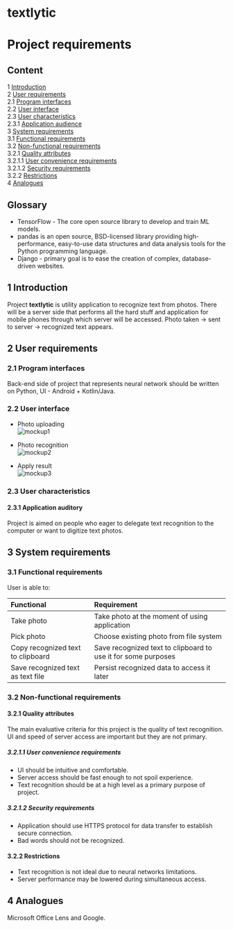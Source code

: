 # **textlytic**

# Project requirements

## Content

1 [Introduction](#intro) <br>
2 [User requirements](#user_req) <br>
2.1 [Program interfaces](#prog_interf) <br>
2.2 [User interface](#ui) <br>
2.3 [User characteristics](#user_charact) <br>
2.3.1 [Application audience](#app_aud) <br>
3 [System requirements](#sys_req) <br>
3.1 [Functional requirements](#func_req) <br>
3.2 [Non-functional requirements](#nofunc_req) <br>
3.2.1 [Quality attributes](#qual_attr) <br>
3.2.1.1 [User convenience requirements](#user_conv_req) <br>
3.2.1.2 [Security requirements](#sec_req) <br>
3.2.2 [Restrictions](#restrict) <br>
4 [Analogues](#anal)


## Glossary
* TensorFlow - The core open source library to develop and train ML models.
* pandas is an open source, BSD-licensed library providing high-performance, easy-to-use data structures and data analysis tools for the Python programming language.
* Django - primary goal is to ease the creation of complex, database-driven websites.

<a name="intro"/>

## 1 Introduction
Project **textlytic** is utility application to  recognize text from photos.
There will be a server side that performs all the hard stuff
and application for mobile phones through which server will be accessed.
Photo taken -> sent to server -> recognized text appears.

<a name="user_req"/>

## 2  User requirements

<a name="prog_interf"/>

### 2.1  Program interfaces

Back-end side of project that represents neural network should be written on Python,
UI - Android + Kotlin/Java.

<a name="ui"/>

### 2.2 User interface   

* Photo uploading \
![mockup1](../img/mockup1.png)

* Photo recognition \
![mockup2](../img/mockup2.png)

* Apply result \
![mockup3](../img/mockup3.png)

<a name="user_charact"/>

### 2.3 User characteristics

<a name="app_aud"/>

#### 2.3.1 Application auditory
Project is aimed on people who eager to delegate text recognition to the computer
or want to digitize text photos.

<a name="sys_req"/>

## 3 System requirements

<a name="func_req"/>

### 3.1 Functional requirements
User is able to:

| Functional | Requirement |
|:---|:---|
| Take photo | Take photo at the moment of using application |
| Pick photo | Choose existing photo from file system |
| Copy recognized text to clipboard | Save recognized text to clipboard to use it for some purposes |
| Save recognized text as text file | Persist recognized data to access it later |

<a name="nofunc_req"/>

### 3.2 Non-functional requirements

<a name="qual_attr"/>

#### 3.2.1 Quality attributes
The main evaluative criteria for this project is the quality of text recognition.
UI and speed of server access are important but they are not primary.

<a name="user_conv_req"/>

##### 3.2.1.1 User convenience requirements
* UI should be intuitive and comfortable.
* Server access should be fast enough to not spoil experience.
* Text recognition should be at a high level as a primary purpose of project.

<a name="sec_req"/>

##### 3.2.1.2 Security requirements
* Application should use HTTPS protocol for data transfer to establish secure connection.
* Bad words should not be recognized.

<a name="restrict"/>

#### 3.2.2 Restrictions
* Text recognition is not ideal due to neural networks limitations.
* Server performance may be lowered during simultaneous access.

## 4 Analogues
Microsoft Office Lens and Google.
